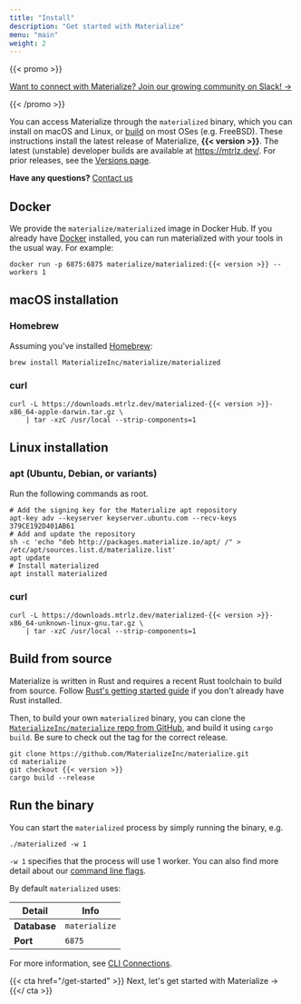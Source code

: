 ```yaml
---
title: "Install"
description: "Get started with Materialize"
menu: "main"
weight: 2
---
```


{{< promo >}}

[Want to connect with Materialize? Join our growing community on Slack! →](https://materializecommunity.slack.com/join/shared_invite/zt-f0qdaz1v-NgGIuxK7Rm1H4AjvJEO8bQ#/)

{{< /promo >}}

You can access Materialize through the `materialized` binary, which you can
install on macOS and Linux, or [build](#build-from-source) on most OSes (e.g. FreeBSD). These
instructions install the latest release of Materialize, **{{< version >}}**. The latest (unstable)
developer builds are available at https://mtrlz.dev/. For prior releases,
see the [Versions page](/versions).

**Have any questions?** [Contact us](https://materialize.io/contact/)

## Docker

We provide the `materialize/materialized` image in Docker Hub. If you already have
[Docker][docker-start] installed, you can run materialized with your tools in the usual
way. For example:

```shell
docker run -p 6875:6875 materialize/materialized:{{< version >}} --workers 1
```

[docker-start]: https://www.docker.com/get-started

## macOS installation

### Homebrew

Assuming you've installed [Homebrew](https://brew.sh/):

```shell
brew install MaterializeInc/materialize/materialized
```

### curl

```shell
curl -L https://downloads.mtrlz.dev/materialized-{{< version >}}-x86_64-apple-darwin.tar.gz \
    | tar -xzC /usr/local --strip-components=1
```

## Linux installation

### apt (Ubuntu, Debian, or variants)

Run the following commands as root.

```shell
# Add the signing key for the Materialize apt repository
apt-key adv --keyserver keyserver.ubuntu.com --recv-keys 379CE192D401AB61
# Add and update the repository
sh -c 'echo "deb http://packages.materialize.io/apt/ /" > /etc/apt/sources.list.d/materialize.list'
apt update
# Install materialized
apt install materialized
```

### curl
```shell
curl -L https://downloads.mtrlz.dev/materialized-{{< version >}}-x86_64-unknown-linux-gnu.tar.gz \
    | tar -xzC /usr/local --strip-components=1
```

## Build from source

Materialize is written in Rust and requires a recent Rust toolchain to build
from source. Follow [Rust's getting started
guide](https://www.rust-lang.org/learn/get-started) if you don't already have
Rust installed.

Then, to build your own `materialized` binary, you can clone the
[`MaterializeInc/materialize` repo from GitHub](https://github.com/MaterializeInc/materialize),
and build it using `cargo build`. Be sure to check out the tag for the correct
release.

```shell
git clone https://github.com/MaterializeInc/materialize.git
cd materialize
git checkout {{< version >}}
cargo build --release
```

## Run the binary

You can start the `materialized` process by simply running the binary, e.g.

```nofmt
./materialized -w 1
```

`-w 1` specifies that the process will use 1 worker. You can also find more detail
about our [command line flags](/cli/#command-line-flags).

By default `materialized` uses:

Detail | Info
----------|------
**Database** | `materialize`
**Port** | `6875`

For more information, see [CLI Connections](/connect/cli/).

{{< cta href="/get-started" >}}
Next, let's get started with Materialize →
{{</ cta >}}
